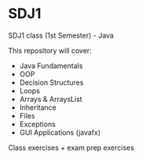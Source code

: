 # SDJ1
SDJ1 class (1st Semester) - Java 

This repository will cover: 

- Java Fundamentals 
- OOP 
- Decision Structures 
- Loops 
- Arrays & ArraysList
- Inheritance
- Files
- Exceptions 
- GUI Applications (javafx)

Class exercises + exam prep exercises 

